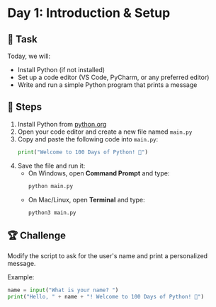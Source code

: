 # Day 1: Introduction & Setup

## 📌 Task

Today, we will:

- Install Python (if not installed)
- Set up a code editor (VS Code, PyCharm, or any preferred editor)
- Write and run a simple Python program that prints a message

## 🚀 Steps

1. Install Python from [python.org](https://www.python.org/downloads/)
2. Open your code editor and create a new file named `main.py`
3. Copy and paste the following code into `main.py`:
   ```python
   print("Welcome to 100 Days of Python! 🚀")
   ```
4. Save the file and run it:
   - On Windows, open **Command Prompt** and type:
     ```sh
     python main.py
     ```
   - On Mac/Linux, open **Terminal** and type:
     ```sh
     python3 main.py
     ```

## 🏆 Challenge

Modify the script to ask for the user's name and print a personalized message.

Example:

```python
name = input("What is your name? ")
print("Hello, " + name + "! Welcome to 100 Days of Python! 🚀")
```
